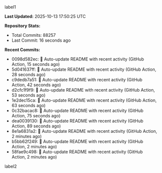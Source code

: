 
label1 
<!-- ACTIVITY_START -->
**Last Updated:** 2025-10-13 17:50:25 UTC

**Repository Stats:**
- Total Commits: 88257
- Last Commit: 16 seconds ago

**Recent Commits:**
- 0098d582ec: 🤖 Auto-update README with recent activity (GitHub Action, 15 seconds ago)
- 5d041637ff: 🤖 Auto-update README with recent activity (GitHub Action, 28 seconds ago)
- c9dedb7a51: 🤖 Auto-update README with recent activity (GitHub Action, 42 seconds ago)
- d2cfc1f9f9: 🤖 Auto-update README with recent activity (GitHub Action, 53 seconds ago)
- 1e2dec15ca: 🤖 Auto-update README with recent activity (GitHub Action, 63 seconds ago)
- 0c32bacac8: 🤖 Auto-update README with recent activity (GitHub Action, 75 seconds ago)
- dea0039130: 🤖 Auto-update README with recent activity (GitHub Action, 89 seconds ago)
- 8e1a6831a2: 🤖 Auto-update README with recent activity (GitHub Action, 2 minutes ago)
- b5bb62f249: 🤖 Auto-update README with recent activity (GitHub Action, 2 minutes ago)
- 58fae9c498: 🤖 Auto-update README with recent activity (GitHub Action, 2 minutes ago)
<!-- ACTIVITY_END -->

label2

